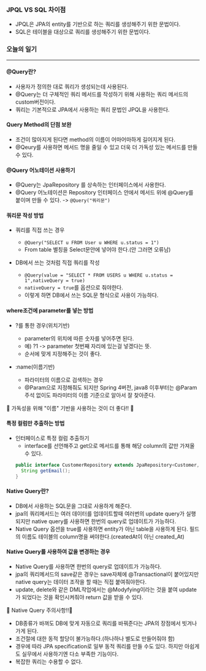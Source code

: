 ### JPQL VS SQL 차이점
+ JPQL은 JPA의 entity를 기반으로 하는 쿼리를 생성해주기 위한 문법이다.
+ SQL은 테이블을 대상으로 쿼리를 생성해주기 위한 문법이다.


### 오늘의 일기
----
#### @Query란?
+ 사용자가 정의한 대로 쿼리가 생성되는데 사용된다.
+ @Query는 더 구체적인 쿼리 메서드를 작성하기 위해 사용하는 쿼리 메서드의 custom버전이다.
+ 쿼리는 기본적으로 JPA에서 사용하는 쿼리 문법인 JPQL을 사용한다.

#### Query Method의 단점 보완
+ 조건이 많아지게 된다면 method의 이름이 어마어마하게 길어지게 된다.
+ @Qeury를 사용하면 메서드 명을 줄일 수 있고 더욱 더 가독성 있는 메서드를 만들 수 있다.

#### @Query 어노테이션 사용하기
+ @Query는 JpaRepository 를 상속하는 인터페이스에서 사용한다.
+ @Query 어노테이션은 Repository 인터페이스 안에서 메서드 위에 @Query를 붙이며 만들 수 있다. -> `@Query("쿼리문")`

#### 쿼리문 작성 방법
+ 쿼리를 직접 쓰는 경우
  + `@Query("SELECT u FROM User u WHERE u.status = 1")`
  + From table 별칭을 Select문안에 넣어야 한다.(안 그러면 오류남)

+ DB에서 쓰는 것처럼 직접 쿼리를 작성
  + `@Query(value = "SELECT * FROM USERS u WHERE u.status = 1",nativeQuery = true)`
  + `nativeQuery = true`를 옵션으로 줘야한다.
  + 이렇게 하면 DB에서 쓰는 SQL문 형식으로 사용이 가능하다.

#### where조건에 parameter를 넣는 방법
+ ?를 통한 경우(위치기반)
  + parameter의 위치에 따른 숫자를 넣어주면 된다.
  + 예) ?1 -> parameter 첫번째 자리에 있는걸 넣겠다는 뜻.
  + 순서에 맞게 지정해주는 것이 좋다.

+ :name(이름기반)
  + 파라미터의 이름으로 검색하는 경우
  + @Param으로 지정해줘도 되지만 Spring 4버전, java8 이후부터는 @Param주석 없이도 파라미터의 이름 기준으로 알아서 잘 찾아준다.  

🎈 가독성을 위해 "이름" 기반을 사용하는 것이 더 좋다!! 🎈  

#### 특정 컬럼만 추출하는 방법
+ 인터페이스로 특정 컬럼 추출하기
  + interface를 선언해주고 get으로 메서드를 통해 해당 column의 값만 가져올 수 있다.
  ```java
  public interface CustomerRepository extends JpaRepository<Customer, Long>{
    String getEmail();
  }
  ```
#### Native Query란?
+ DB에서 사용하는 SQL문을 그대로 사용하게 해준다.
+ jpa의 쿼리메서드는 여러 데이터를 업데이트할때 여러번의 update query가 실행되지만 native query를 사용하면 한번의 query로 업데이트가 가능하다.
+ Native Query 옵션을 true를 사용하면 entity가 아닌 table을 사용하게 된다. 필드의 이름도 테이블의 column명을 써야한다.(createdAt이 아닌 created_At)

#### Native Query를 사용하여 값을 변경하는 경우
+ Native Query를 사용하면 한번의 query로 업데이트가 가능하다.
+ jpa의 쿼리메서드의 save같은 경우는 save자체에 @Transactional이 붙어있지만 native query는 데이터 조작을 할 때는 직접 붙여줘야한다.
+ update, delete와 같은 DML작업에서는 @Modyfying이라는 것을 붙여 update가 되었다는 것을 확인시켜줘야 return 값을 받을 수 있다.  

🎃 Native Query 주의사항!!🎃  
+ DB종류가 바껴도 DB에 맞게 자동으로 쿼리를 바꿔준다는 JPA의 장점에서 빗겨나가게 된다.
+ 조건절에 대한 동적 할당이 불가능하다.(하나하나 별도로 만들어줘야 함)
+ 경우에 따라 JPA specification로 일부 동적 쿼리를 만들 수도 있다. 하지만 아쉽게도 실무에서 사용하기엔 다소 부족한 기능이다. 
+ 복잡한 쿼리는 수용할 수 없다.






